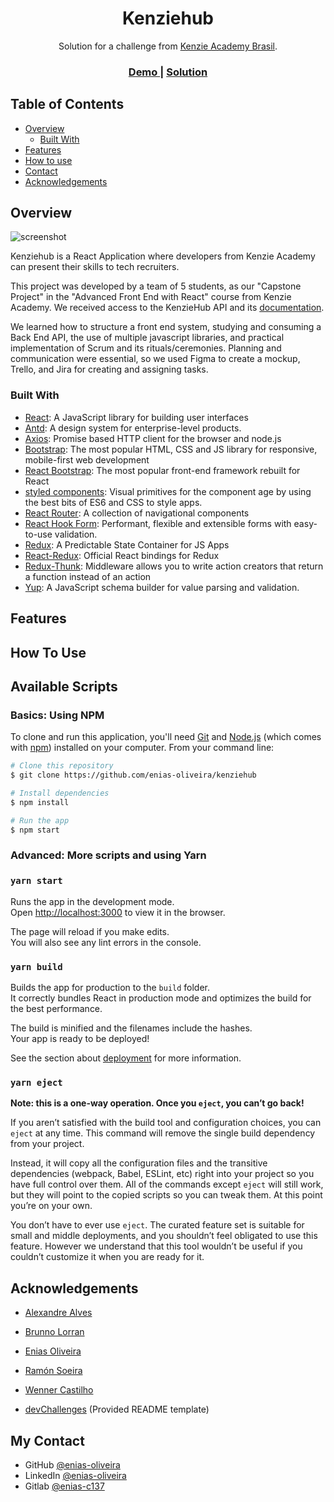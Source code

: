 <h1 align="center">Kenziehub</h1>

<div align="center">
   Solution for a challenge from  <a href="http://kenzie.com.br" target="_blank">Kenzie Academy Brasil</a>.
</div>

<div align="center">
  <h3>
    <a href="https://kenziehub-sigma.vercel.app/">
      Demo
    </a>
    <span> | </span>
    <a href="https://github.com/enias-oliveira/kenziehub/tree/develop/src">
      Solution
    </a>
  </h3>
</div>

<!-- TABLE OF CONTENTS -->

## Table of Contents

- [Overview](#overview)
  - [Built With](#built-with)
- [Features](#features)
- [How to use](#how-to-use)
- [Contact](#contact)
- [Acknowledgements](#acknowledgements)

<!-- OVERVIEW -->

## Overview

![screenshot](https://lh3.googleusercontent.com/pw/ACtC-3eIRzq7oF1UPxC1uyBADQhmJCSAjwqwOyoLkNoOgrxCCQvJ9iCXlwkghII6KN-iGJEujUCfgP06WvsD9iiGs4wOmE9vmOAgapIWCHPANE8q0QypkCh3PrOyjxBaXTRWI2Mn77pquaGKLKQ_IHNEtLlm=w681-h430-no?authuser=0)

Kenziehub is a React Application where developers from Kenzie Academy can present their skills to tech recruiters.

This project was developed by a team of 5 students, as our "Capstone Project" in the "Advanced Front End with React" course from Kenzie Academy. We received access to the KenzieHub API and its [documentation](https://gitlab.com/ka-br-jul-2020/kenziehub-api/-/blob/master/readme.md).

We learned how to structure a front end system, studying and consuming a Back End API, the use of multiple javascript libraries, and practical implementation of Scrum and its rituals/ceremonies. Planning and communication were essential, so we used Figma to create a mockup, Trello, and Jira for creating and assigning tasks.

### Built With

<!-- This section should list any major frameworks that you built your project using. Here are a few examples.-->

- [React](https://reactjs.org/): A JavaScript library for building user interfaces
- [Antd](https://ant.design/): A design system for enterprise-level products.
- [Axios](https://github.com/axios/axios): Promise based HTTP client for the browser and node.js
- [Bootstrap](https://getbootstrap.com/): The most popular HTML, CSS and JS library for responsive, mobile-first web development
- [React Bootstrap](https://react-bootstrap.github.io/): The most popular front-end framework rebuilt for React
- [styled components](https://styled-components.com/): Visual primitives for the component age by using the best bits of ES6 and CSS to style apps.
- [React Router](https://reactrouter.com/): A collection of navigational components
- [React Hook Form](https://react-hook-form.com/): Performant, flexible and extensible forms with easy-to-use validation.
- [Redux](https://redux.js.org/): A Predictable State Container for JS Apps
- [React-Redux](https://react-redux.js.org/): Official React bindings for Redux
- [Redux-Thunk](https://github.com/reduxjs/redux-thunk): Middleware allows you to write action creators that return a function instead of an action
- [Yup](https://www.npmjs.com/package/yup): A JavaScript schema builder for value parsing and validation.

## Features

<!-- List the features of your application or follow the template. Don't share the figma file here :) -->

## How To Use

## Available Scripts

### Basics: Using NPM

To clone and run this application, you'll need [Git](https://git-scm.com) and [Node.js](https://nodejs.org/en/download/) (which comes with [npm](http://npmjs.com)) installed on your computer. From your command line:

```bash
# Clone this repository
$ git clone https://github.com/enias-oliveira/kenziehub

# Install dependencies
$ npm install

# Run the app
$ npm start
```

### Advanced: More scripts and using Yarn

### `yarn start`

Runs the app in the development mode.\
Open [http://localhost:3000](http://localhost:3000) to view it in the browser.

The page will reload if you make edits.\
You will also see any lint errors in the console.

### `yarn build`

Builds the app for production to the `build` folder.\
It correctly bundles React in production mode and optimizes the build for the best performance.

The build is minified and the filenames include the hashes.\
Your app is ready to be deployed!

See the section about [deployment](https://facebook.github.io/create-react-app/docs/deployment) for more information.

### `yarn eject`

**Note: this is a one-way operation. Once you `eject`, you can’t go back!**

If you aren’t satisfied with the build tool and configuration choices, you can `eject` at any time. This command will remove the single build dependency from your project.

Instead, it will copy all the configuration files and the transitive dependencies (webpack, Babel, ESLint, etc) right into your project so you have full control over them. All of the commands except `eject` will still work, but they will point to the copied scripts so you can tweak them. At this point you’re on your own.

You don’t have to ever use `eject`. The curated feature set is suitable for small and middle deployments, and you shouldn’t feel obligated to use this feature. However we understand that this tool wouldn’t be useful if you couldn’t customize it when you are ready for it.

## Acknowledgements

<!-- This section should list any articles or add-ons/plugins that helps you to complete the project. This is optional but it will help you in the future. For example: -->

- [Alexandre Alves](https://github.com/xandewe)
- [Brunno Lorran](https://github.com/brunnolorran)
- [Enias Oliveira](https://github.com/enias-oliveira)
- [Ramón Soeira](https://github.com/ramonsoeira)
- [Wenner Castilho](https://github.com/WennerCastilho)

- [devChallenges](https://devchallenges.io/) (Provided README template)

## My Contact

- GitHub [@enias-oliveira](https://github.com/enias-oliveira)
- LinkedIn [@enias-oliveira](https://www.linkedin.com/in/enias-oliveira/)
- Gitlab [@enias-c137](https://gitlab.com/enias-c137)
